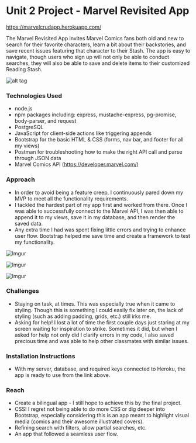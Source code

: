 # Unit 2 Project - Marvel Revisited App

https://marvelcrudapp.herokuapp.com/

The Marvel Revisited App invites Marvel Comics fans both old and new to search for their favorite characters, learn a bit about their backstories, and save recent issues featuring that character to their Stash. The app is easy to navigate, though users who sign up will not only be able to conduct searches, they will also be able to save and delete items to their customized Reading Stash.

![alt tag](https://media.tenor.co/images/166879c7b7a55ecb2e5c1ad5f3b9f182/raw)

### Technologies Used
- node.js
- npm packages including: express, mustache-express, pg-promise, body-parser, and request
- PostgreSQL
- JavaScript for client-side actions like triggering appends
- Bootstrap for the basic HTML & CSS (forms, nav bar, and footer for all my views)
- Postman for troubleshooting how to make the right API call and parse through JSON data
- Marvel Comics API (https://developer.marvel.com/)

### Approach
- In order to avoid being a feature creep, I continuously pared down my MVP to meet all the functionality requirements. 
- I tackled the hardest part of my app first and worked from there. Once I was able to successfully connect to the Marvel API, I was then able to append it to my views, save it in my database, and then render the saved data.
- Any extra time I had was spent fixing little errors and trying to enhance user flow. Bootstrap helped me save time and create a framework to test my functionality.

![Imgur](http://i.imgur.com/fhmql4s.jpg?1)

![Imgur](http://i.imgur.com/Egy3xRFl.jpg?2)

![Imgur](http://i.imgur.com/ArJ2ola.jpg?1)

### Challenges
- Staying on task, at times. This was especially true when it came to styling. Though this is something I could easily fix later on, the lack of styling (such as adding padding, grids, etc.) still irks me.
- Asking for help! I lost a lot of time the first couple days just staring at my screen waiting for inspiration to strike. Sometimes it did, but when I asked for help not only did I clarify errors in my code, I also saved precious time and was able to help other classmates with similar issues.

### Installation Instructions
- With my server, database, and required keys connected to Heroku, the app is ready to use from the link above.

### Reach
- Create a bilingual app - I still hope to achieve this by the final project.
- CSS! I regret not being able to do more CSS or dig deeper into Bootstrap, especially considering this is an app meant to highlight visual media (comics and their awesome illustrated covers).
- Refining search with filters, allow partial searches, etc. 
- An app that followed a seamless user flow.
